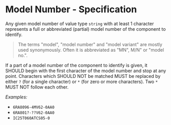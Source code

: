 # Model Number - Specification

Any given model number of value type `string` with at least 1 character represents a full or abbreviated (partial) model number of the component to identify.

> The terms "model", "model number" and "model variant" are mostly used synonymously. Often it is abbreviated as "MN",
> M/N" or "model no.".

If a part of a model number of the component to identify is given, it SHOULD begin with the first character of the model number and stop at any point.
Characters which SHOULD NOT be matched MUST be replaced by either `?` (for a single character) or `*` (for zero or more characters).
Two `*` MUST NOT follow each other.

*Examples:*

* `6RA8096-4MV62-0AA0`
* `6RA801?-??V62-0AA0`
* `IC25T060ATCS05-0`
